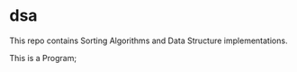 # dsa

This repo contains Sorting Algorithms and 
Data Structure implementations.

This is a Program;

